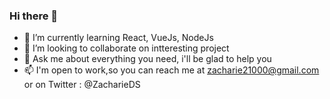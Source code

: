 ### Hi there 👋

- 🌱 I’m currently learning React, VueJs, NodeJs
- 👯 I’m looking to collaborate on intteresting project 
- 💬 Ask me about everything you need, i'll be glad to help you
- 📫 I'm open to work,so you can reach me at zacharie21000@gmail.com or on Twitter : @ZacharieDS


<!--
**zachariedos/zachariedos** is a ✨ _special_ ✨ repository because its `README.md` (this file) appears on your GitHub profile.

Here are some ideas to get you started:

- 🔭 I’m currently working on ...
- 🌱 I’m currently learning ...
- 👯 I’m looking to collaborate on ...
- 🤔 I’m looking for help with ...
- 💬 Ask me about ...
- 📫 How to reach me: ...
- 😄 Pronouns: ...
- ⚡ Fun fact: ...
-->
